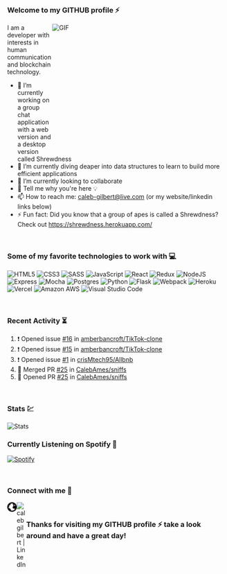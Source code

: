 ### Welcome to my GITHUB profile ⚡️

<img align="right" alt="GIF" src="https://i.pinimg.com/originals/e4/26/70/e426702edf874b181aced1e2fa5c6cde.gif" width="400" height="300">

I am a developer with interests in human communication and blockchain technology.

- 🔭 I’m currently working on a group chat application with a web version and a desktop version called Shrewdness
- 🌱 I’m currently diving deaper into data structures to learn to build more efficient applications
- 👯 I’m currently looking to collaborate
- 💬 Tell me why you're here 💡
- 📫 How to reach me: caleb-gilbert@live.com (or my website/linkedin links below)
- ⚡ Fun fact: Did you know that a group of apes is called a Shrewdness? Check out https://shrewdness.herokuapp.com/

<br />

### Some of my favorite technologies to work with 💻

![HTML5](https://img.shields.io/badge/html5-%23E34F26.svg?&style=for-the-badge&logo=html5&logoColor=white)
<img alt="CSS3" src="https://img.shields.io/badge/css3-%231572B6.svg?&style=for-the-badge&logo=css3&logoColor=white"/>
<img alt="SASS" src="https://img.shields.io/badge/SASS-hotpink.svg?&style=for-the-badge&logo=SASS&logoColor=white"/>
<img alt="JavaScript" src="https://img.shields.io/badge/javascript-%23323330.svg?&style=for-the-badge&logo=javascript&logoColor=%23F7DF1E"/>
<img alt="React" src="https://img.shields.io/badge/react-%2320232a.svg?&style=for-the-badge&logo=react&logoColor=%2361DAFB"/>
<img alt="Redux" src="https://img.shields.io/badge/redux-%23593d88.svg?&style=for-the-badge&logo=redux&logoColor=white"/>
<img alt="NodeJS" src="https://img.shields.io/badge/node.js-%2343853D.svg?&style=for-the-badge&logo=node.js&logoColor=white"/>
![Express](https://img.shields.io/badge/Express.js-000000?style=for-the-badge&logo=express&logoColor=white)
<img alt="Mocha" src="https://img.shields.io/badge/-mocha-%238D6748?&style=for-the-badge&logo=mocha&logoColor=white"/>
<img alt="Postgres" src ="https://img.shields.io/badge/postgres-%23316192.svg?&style=for-the-badge&logo=postgresql&logoColor=white"/>
<img alt="Python" src="https://img.shields.io/badge/python-%2314354C.svg?&style=for-the-badge&logo=python&logoColor=white"/>
<img alt="Flask" src="https://img.shields.io/badge/flask-%23000.svg?&style=for-the-badge&logo=flask&logoColor=white"/>
<img alt="Webpack" src="https://img.shields.io/badge/webpack-%238DD6F9.svg?&style=for-the-badge&logo=webpack&logoColor=black" />
<img alt="Heroku" src="https://img.shields.io/badge/heroku-%23430098.svg?&style=for-the-badge&logo=heroku&logoColor=white"/>
<img alt="Vercel" src="https://img.shields.io/badge/vercel-%23000000.svg?&style=for-the-badge&logo=vercel&logoColor=white"/>
![Amazon AWS](https://img.shields.io/badge/Amazon_AWS-232F3E?style=for-the-badge&logo=amazon-aws&logoColor=white)
<img alt="Visual Studio Code" src="https://img.shields.io/badge/VisualStudioCode-0078d7.svg?&style=for-the-badge&logo=visual-studio-code&logoColor=white"/>

<br />

### Recent Activity ⏳

<!--START_SECTION:activity-->
1. ❗️ Opened issue [#16](https://github.com/amberbancroft/TikTok-clone/issues/16) in [amberbancroft/TikTok-clone](https://github.com/amberbancroft/TikTok-clone)
2. ❗️ Opened issue [#15](https://github.com/amberbancroft/TikTok-clone/issues/15) in [amberbancroft/TikTok-clone](https://github.com/amberbancroft/TikTok-clone)
3. ❗️ Opened issue [#1](https://github.com/crisMtech95/Allbnb/issues/1) in [crisMtech95/Allbnb](https://github.com/crisMtech95/Allbnb)
4. 🎉 Merged PR [#25](https://github.com/CalebAmes/sniffs/pull/25) in [CalebAmes/sniffs](https://github.com/CalebAmes/sniffs)
5. 💪 Opened PR [#25](https://github.com/CalebAmes/sniffs/pull/25) in [CalebAmes/sniffs](https://github.com/CalebAmes/sniffs)
<!--END_SECTION:activity-->

<br />

### Stats 💹

<img alt="Stats" width="600px" height="200px" src="https://github-readme-stats.vercel.app/api?username=calebames&&show_icons=true&title_color=000000&icon_color=bb2acf&text_color=FE5F55&bg_color=fefefe">

<br />

### Currently Listening on Spotify 🎵

[![Spotify](https://calebames.vercel.app/api/spotify)](https://open.spotify.com/user/214pqxcs7k2cos6kqton5zssa)

<br />

### Connect with me 🤝

[<img align="left" alt="calebames.github.io" width="22px" src="https://raw.githubusercontent.com/iconic/open-iconic/master/svg/globe.svg" />][website]
[<img align="left" alt="caleb gilbert | LinkedIn" width="22px" src="https://cdn.jsdelivr.net/npm/simple-icons@v3/icons/linkedin.svg" />][linkedin]

<br />

### Thanks for visiting my GITHUB profile ⚡️ take a look around and have a great day!

<br />

[website]: https://calebames.github.io/
[linkedin]: https://www.linkedin.com/in/caleb-gilbert-b522ab142/
